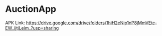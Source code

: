 # AuctionApp
APK Link: https://drive.google.com/drive/folders/1hiH2eNip1nP8jMmVEtc-EW_ijtjLeim_?usp=sharing
